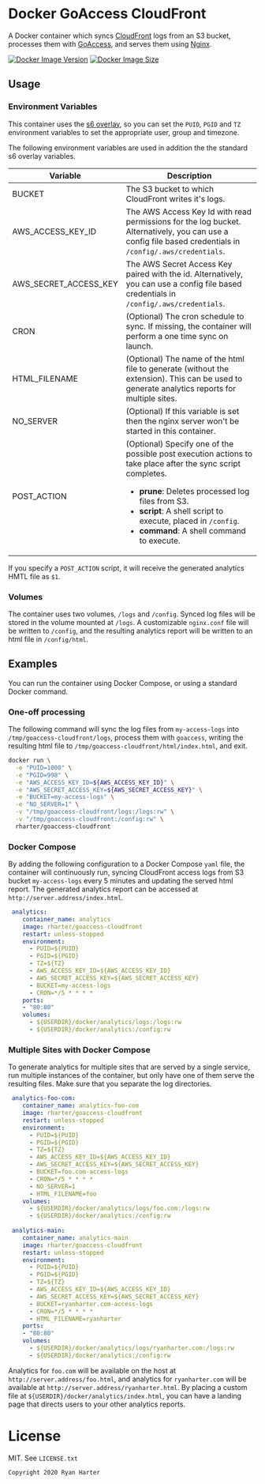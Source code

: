 # Docker GoAccess CloudFront

A Docker container which syncs [CloudFront][1] logs from an S3 bucket, processes them with [GoAccess][2], and serves them using [Nginx][3].

 [1]: https://aws.amazon.com/cloudfront/
 [2]: https://goaccess.io/
 [3]: https://www.nginx.com/

[![Docker Image Version](https://img.shields.io/docker/v/rharter/goaccess-cloudfront?sort=semver)][hub]
[![Docker Image Size](https://img.shields.io/docker/image-size/rharter/goaccess-cloudfront)][layers]

 [hub]: https://hub.docker.com/r/rharter/goaccess-cloudfront
 [layers]: https://microbadger.com/images/rharter/goaccess-cloudfront

## Usage

### Environment Variables

This container uses the [s6 overlay][overlay], so you can set the `PUID`, `PGID` and `TZ` environment variables to set the appropriate user, group and timezone.

 [overlay]: https://github.com/just-containers/s6-overlay
 
The following environment variables are used in addition the the standard s6 overlay variables.

| Variable | Description |
| --- | --- |
| BUCKET | The S3 bucket to which CloudFront writes it's logs. |
| AWS_ACCESS_KEY_ID | The AWS Access Key Id with read permissions for the log bucket. Alternatively, you can use a config file based credentials in `/config/.aws/credentials`. |
| AWS_SECRET_ACCESS_KEY | The AWS Secret Access Key paired with the id. Alternatively, you can use a config file based credentials in `/config/.aws/credentials`. |
| CRON | (Optional) The cron schedule to sync. If missing, the container will perform a one time sync on launch. |
| HTML_FILENAME | (Optional) The name of the html file to generate (without the extension). This can be used to generate analytics reports for multiple sites. |
| NO_SERVER | (Optional) If this variable is set then the nginx server won't be started in this container. |
| POST_ACTION | (Optional) Specify one of the possible post execution actions to take place after the sync script completes.<br/><ul><li>**prune**: Deletes processed log files from S3.</li><li>**script**: A shell script to execute, placed in `/config`.</li><li>**command**: A shell command to execute.</li></ul>

If you specify a `POST_ACTION` script, it will receive the generated analytics HMTL file as `$1`.

### Volumes

The container uses two volumes, `/logs` and `/config`.  Synced log files will be stored in the volume mounted at `/logs`.  A customizable `nginx.conf` file will be written to `/config`, and the resulting analytics report will be written to an html file in `/config/html`.

## Examples

You can run the container using Docker Compose, or using a standard Docker command.

### One-off processing

The following command will sync the log files from `my-access-logs` into `/tmp/goaccess-cloudfront/logs`, process them with `goaccess`, writing the resulting html file to `/tmp/goaccess-cloudfront/html/index.html`, and exit.

```sh
docker run \
  -e "PUID=1000" \
  -e "PGID=998" \
  -e "AWS_ACCESS_KEY_ID=${AWS_ACCESS_KEY_ID}" \
  -e "AWS_SECRET_ACCESS_KEY=${AWS_SECRET_ACCESS_KEY}" \
  -e "BUCKET=my-access-logs" \
  -e "NO_SERVER=1" \
  -v "/tmp/goaccess-cloudfront/logs:/logs:rw" \
  -v "/tmp/goaccess-cloudfront:/config:rw" \
  rharter/goaccess-cloudfront
```

### Docker Compose

By adding the following configuration to a Docker Compose `yaml` file, the container will continuously run, syncing CloudFront access logs from S3 bucket `my-access-logs` every 5 minutes and updating the served html report. The generated analytics report can be accessed at `http://server.address/index.html`.

```yaml
 analytics:
    container_name: analytics
    image: rharter/goaccess-cloudfront
    restart: unless-stopped
    environment:
      - PUID=${PUID}
      - PGID=${PGID}
      - TZ=${TZ}
      - AWS_ACCESS_KEY_ID=${AWS_ACCESS_KEY_ID}
      - AWS_SECRET_ACCESS_KEY=${AWS_SECRET_ACCESS_KEY}
      - BUCKET=my-access-logs
      - CRON=*/5 * * * *
    ports:
    - "80:80"
    volumes:
      - ${USERDIR}/docker/analytics/logs:/logs:rw
      - ${USERDIR}/docker/analytics:/config:rw
```

### Multiple Sites with Docker Compose

To generate analytics for multiple sites that are served by a single service, run multiple instances of the container, but only have one of them serve the resulting files. Make sure that you separate the log directories.

```yaml
 analytics-foo-com:
    container_name: analytics-foo-com
    image: rharter/goaccess-cloudfront
    restart: unless-stopped
    environment:
      - PUID=${PUID}
      - PGID=${PGID}
      - TZ=${TZ}
      - AWS_ACCESS_KEY_ID=${AWS_ACCESS_KEY_ID}
      - AWS_SECRET_ACCESS_KEY=${AWS_SECRET_ACCESS_KEY}
      - BUCKET=foo.com-access-logs
      - CRON=*/5 * * * *
      - NO_SERVER=1
      - HTML_FILENAME=foo
    volumes:
      - ${USERDIR}/docker/analytics/logs/foo.com:/logs:rw
      - ${USERDIR}/docker/analytics:/config:rw
      
 analytics-main:
    container_name: analytics-main
    image: rharter/goaccess-cloudfront
    restart: unless-stopped
    environment:
      - PUID=${PUID}
      - PGID=${PGID}
      - TZ=${TZ}
      - AWS_ACCESS_KEY_ID=${AWS_ACCESS_KEY_ID}
      - AWS_SECRET_ACCESS_KEY=${AWS_SECRET_ACCESS_KEY}
      - BUCKET=ryanharter.com-access-logs
      - CRON=*/5 * * * *
      - HTML_FILENAME=ryanharter
    ports:
    - "80:80"
    volumes:
      - ${USERDIR}/docker/analytics/logs/ryanharter.com:/logs:rw
      - ${USERDIR}/docker/analytics:/config:rw
```

Analytics for `foo.com` will be available on the host at `http://server.address/foo.html`, and analytics for `ryanharter.com` will be available at `http://server.address/ryanharter.html`.  By placing a custom file at `${USERDIR}/docker/analytics/index.html`, you can have a landing page that directs users to your other analytics reports.

# License

MIT. See `LICENSE.txt`

    Copyright 2020 Ryan Harter

